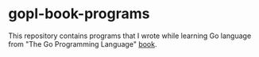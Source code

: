 # gopl-book-programs
This repository contains programs that I wrote while learning Go language from "The Go Programming Language" [book](http://www.gopl.io/).
